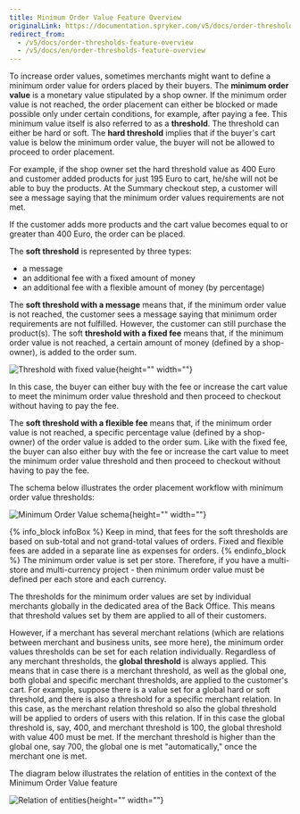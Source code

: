 ```yaml
---
title: Minimum Order Value Feature Overview
originalLink: https://documentation.spryker.com/v5/docs/order-thresholds-feature-overview
redirect_from:
  - /v5/docs/order-thresholds-feature-overview
  - /v5/docs/en/order-thresholds-feature-overview
---
```


To increase order values, sometimes merchants might want to define a minimum order value for orders placed by their buyers. The **minimum order value** is a monetary value stipulated by a shop owner. If the minimum order value is not reached, the order placement can either be blocked or made possible only under certain conditions, for example, after paying a fee. This minimum value itself is also referred to as a **threshold**. The threshold can either be hard or soft. The **hard threshold** implies that if the buyer's cart value is below the minimum order value, the buyer will not be allowed to proceed to order placement.

For example, if the shop owner set the hard threshold value as 400 Euro and customer added products for just 195 Euro to cart, he/she will not be able to buy the products. At the Summary checkout step, a customer will see a message saying that the minimum order values requirements are not met.

If the customer adds more products and the cart value becomes equal to or greater than 400 Euro, the order can be placed.

The **soft threshold** is represented by three types:

* a message
* an additional fee with a fixed amount of money
* an additional fee with a flexible amount of money (by percentage)

The **soft threshold with a message** means that, if the minimum order value is not reached, the customer sees a message saying that minimum order requirements are not fulfilled. However, the customer can still purchase the product(s). The soft **threshold with a fixed fee** means that, if the minimum order value is not reached, a certain amount of money (defined by a shop-owner), is added to the order sum.

![Threshold with fixed value](https://spryker.s3.eu-central-1.amazonaws.com/docs/Features/Shopping+Cart/Cart/Minimum+Order+Value/Minimum+Order+Value+Feature+Overview/threshold-with-fixed-fee.png){height="" width=""}

In this case, the buyer can either buy with the fee or increase the cart value to meet the minimum order value threshold and then proceed to checkout without having to pay the fee.

The **soft threshold with a flexible fee** means that, if the minimum order value is not reached, a specific percentage value (defined by a shop-owner) of the order value is added to the order sum. Like with the fixed fee, the buyer can also either buy with the fee or increase the cart value to meet the minimum order value threshold and then proceed to checkout without having to pay the fee.

The schema below illustrates the order placement workflow with minimum order value thresholds:

![Minimum Order Value schema](https://spryker.s3.eu-central-1.amazonaws.com/docs/Features/Shopping+Cart/Cart/Minimum+Order+Value/Minimum+Order+Value+Feature+Overview/minimum-order-value-schema.jpg){height="" width=""}

{% info_block infoBox %}
Keep in mind, that fees for the soft thresholds are based on sub-total and not grand-total values of orders. Fixed and flexible fees are added in a separate line as expenses for orders.
{% endinfo_block %}
The minimum order value is set per store. Therefore, if you have a multi-store and multi-currency project - then minimum order value must be defined per each store and each currency.

The thresholds for the minimum order values are set by individual merchants globally in the dedicated area of the Back Office. This means that threshold values set by them are applied to all of their customers.

However, if a merchant has several merchant relations (which are relations between merchant and business units, see more here), the minimum order values thresholds can be set for each relation individually. Regardless of any merchant thresholds, the **global threshold** is always applied. This means that in case there is a merchant threshold, as well as the global one, both global and specific merchant thresholds, are applied to the customer's cart. For example, suppose there is a value set for a global hard or soft threshold, and there is also a threshold for a specific merchant relation. In this case, as the merchant relation threshold so also the global threshold will be applied to orders of users with this relation. If in this case the global threshold is, say, 400, and merchant threshold is 100, the global threshold with value 400 must be met. If the merchant threshold is higher than the global one, say 700, the global one is met "automatically," once the merchant one is met.

The diagram below illustrates the relation of entities in the context of the Minimum Order Value feature

![Relation of entities](https://spryker.s3.eu-central-1.amazonaws.com/docs/Features/Shopping+Cart/Cart/Minimum+Order+Value/Minimum+Order+Value+Feature+Overview/context-of-the-minimum-order-value-module.png){height="" width=""}

